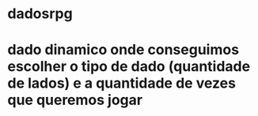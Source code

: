 # dadosrpg

# dado dinamico onde conseguimos escolher o tipo de dado (quantidade de lados) e a quantidade de vezes que queremos jogar
